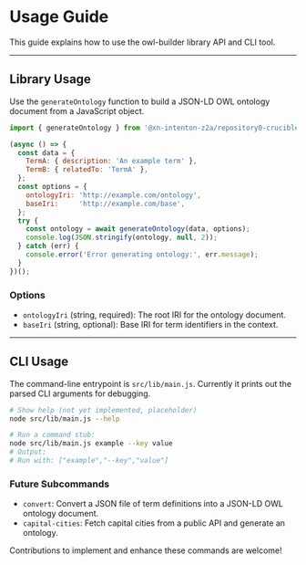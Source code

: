 # Usage Guide

This guide explains how to use the owl-builder library API and CLI tool.

---

## Library Usage

Use the `generateOntology` function to build a JSON-LD OWL ontology document from a JavaScript object.

```js
import { generateOntology } from '@xn-intenton-z2a/repository0-crucible';

(async () => {
  const data = {
    TermA: { description: 'An example term' },
    TermB: { relatedTo: 'TermA' },
  };
  const options = {
    ontologyIri: 'http://example.com/ontology',
    baseIri:     'http://example.com/base',
  };
  try {
    const ontology = await generateOntology(data, options);
    console.log(JSON.stringify(ontology, null, 2));
  } catch (err) {
    console.error('Error generating ontology:', err.message);
  }
})();
```

### Options

- `ontologyIri` (string, required): The root IRI for the ontology document.
- `baseIri` (string, optional): Base IRI for term identifiers in the context.

---

## CLI Usage

The command-line entrypoint is `src/lib/main.js`. Currently it prints out the parsed CLI arguments for debugging.

```bash
# Show help (not yet implemented, placeholder)
node src/lib/main.js --help

# Run a command stub:
node src/lib/main.js example --key value
# Output:
# Run with: ["example","--key","value"]
```

### Future Subcommands

- `convert`: Convert a JSON file of term definitions into a JSON-LD OWL ontology document.
- `capital-cities`: Fetch capital cities from a public API and generate an ontology.

Contributions to implement and enhance these commands are welcome!